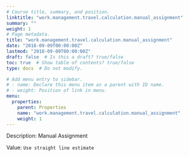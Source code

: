 ```yaml
---
# Course title, summary, and position.
linktitle: "work.management.travel.calculation.manual_assignment"
summary: ""
weight: 1
# Page metadata.
title: "work.management.travel.calculation.manual_assignment"
date: "2018-09-09T00:00:00Z"
lastmod: "2018-09-09T00:00:00Z"
draft: false  # Is this a draft? true/false
toc: true  # Show table of contents? true/false
type: docs  # Do not modify.

# Add menu entry to sidebar.
# - name: Declare this menu item as a parent with ID name.
# - weight: Position of link in menu.
menu:
  properties:
    parent: Properties
    name: "work.management.travel.calculation.manual_assignment"
    weight: 1
---
```


Description: Manual Assignment


Value: `Use straight line estimate`